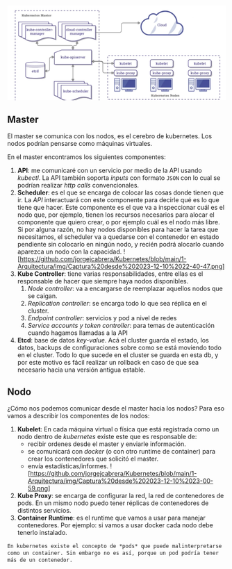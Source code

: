 
![arquitectura](https://github.com/jorgejcabrera/Kubernetes/blob/main/1-Arquitectura/img/Captura%20desde%202023-12-10%2022-27-28.png)

## Master
El master se comunica con los nodos, es el cerebro de kubernetes. Los nodos podrían pensarse como máquinas virtuales.

En el master encontramos los siguientes componentes:
1. **API**: me comunicaré con un servicio por medio de la API usando _kubectl_. La API también soporta _inputs_ con formato `JSON` con lo cual se podrían realizar _http calls_ convencionales.
2. **Scheduler**: es el que se encarga de colocar las cosas donde tienen que ir. La _API_ interactuará con este componente para decirle qué es lo que tiene que hacer. Este componente es el que va a inspeccionar cuál es el nodo que, por ejemplo, tienen los recursos necesarios para alocar el componente que quiero crear, o por ejemplo cuál es el nodo más libre.  Si por alguna razón, no hay nodos disponibles para hacer la tarea que necesitamos, el scheduler va a quedarse con el contenedor en estado pendiente sin colocarlo en ningún nodo, y recién podrá alocarlo cuando aparezca un nodo con la capacidad. 
![https://github.com/jorgejcabrera/Kubernetes/blob/main/1-Arquitectura/img/Captura%20desde%202023-12-10%2022-40-47.png]
3. **Kube Controller**: tiene varias responsabilidades, entre ellas es el responsable de hacer que siempre haya nodos disponibles. 
	1. _Node controller_: va a encargarse de reemplazar aquellos nodos que se caigan.
	2. _Replication controller_: se encarga todo lo que sea réplica en el cluster.
	3. _Endpoint controller_: servicios y pod a nivel de redes
	4. _Service accounts y token controller_: para temas de autenticación cuando hagamos llamadas a la API
4. **Etcd**: base de datos _key-value_. Acá el cluster guarda el estado, los datos, backups de configuraciones sobre como se está moviendo todo en el cluster. Todo lo que sucede en el cluster se guarda en esta db, y por este motivo es fácil realizar un rollback en caso de que sea necesario hacia una versión antigua estable.

## Nodo
¿Cómo nos podemos comunicar desde el master hacia los nodos? Para eso vamos a describir los componentes de los nodos:
1. **Kubelet**: En cada máquina virtual o física que está registrada como un nodo dentro de _kubernetes_ existe este  que es responsable de:
	- recibir ordenes desde el master y enviarle información.
	- se comunicará con _docker_ (o con otro runtime de container) para crear los contenedores que solicitó el master.
	- envía estadísticas/informes.
![https://github.com/jorgejcabrera/Kubernetes/blob/main/1-Arquitectura/img/Captura%20desde%202023-12-10%2023-00-59.png]
2. **Kube Proxy**: se encarga de configurar la red, la red de contenedores de pods. En un mismo nodo puedo tener réplicas de  contenedores de distintos servicios.
3. **Container Runtime**: es el runtime que vamos a usar para manejar contenedores. Por ejemplo: si vamos a usar docker cada nodo debe tenerlo instalado.

```
En kubernetes existe el concepto de *pods* que puede malinterpretarse como un container. Sin embargo no es así, porque un pod podría tener más de un contenedor.
```

